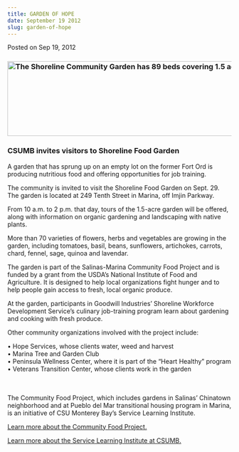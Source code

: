 ```yaml
---
title: GARDEN OF HOPE
date: September 19 2012
slug: garden-of-hope
---
```





<span class="date">Posted on Sep 19, 2012    </span>
<h3><img alt="The Shoreline Community Garden has 89 beds covering 1.5 acres" src="http://news.csumb.edu/sites/default/files/65/attachments/news/images/shoreline_for_web.jpg" style="width:550px; height:168px"/></h3>
<h3>CSUMB invites visitors to Shoreline Food Garden</h3>
<p>A garden that has sprung up on an empty lot on the former Fort
Ord is producing nutritious food and offering opportunities for job
training.</p>
<p>The community is invited to visit the Shoreline Food Garden on
Sept. 29. The garden is located at 249 Tenth Street in Marina, off
Imjin Parkway.</p>
<p>From 10 a.m. to 2 p.m. that day, tours of the 1.5-acre garden
will be offered, along with information on organic gardening and
landscaping with native plants.</p>
<p>More than 70 varieties of flowers, herbs and vegetables are
growing in the garden, including tomatoes, basil, beans,
sunflowers, artichokes, carrots, chard, fennel, sage, quinoa and
lavendar.</p>
<p>The garden is part of the Salinas-Marina Community Food Project
and is funded by a grant from the USDA&#x2019;s National Institute of Food
and Agriculture. It is designed to help local organizations fight
hunger and to help people gain access to fresh, local organic
produce.</p>
<p>At the garden, participants in Goodwill Industries&#x2019; Shoreline
Workforce Development Service&#x2019;s culinary job-training program learn
about gardening and cooking with fresh produce.</p>
<p>Other community organizations involved with the project
include:</p>
<p>&#x2022; Hope Services, whose clients water, weed and harvest<br>
&#x2022; Marina Tree and Garden Club<br>
&#x2022; Peninsula Wellness Center, where it is part of the &#x201C;Heart
Healthy&#x201D; program<br>
&#x2022; Veterans Transition Center, whose clients work in the garden</br></br></br></p>
<p>The Community Food Project, which includes gardens in Salinas&#x2019;
Chinatown neighborhood and at Pueblo del Mar transitional housing
program in Marina, is an initiative of CSU Monterey Bay&#x2019;s Service
Learning Institute.</p>
<p><a href="http://service.csumb.edu/marina-community-gardens" rel="nofollow">Learn more about the Community Food Project.</a></p>
<p><a href="http://service.csumb.edu" rel="nofollow">Learn more
about the Service Learning Institute at CSUMB.</a><br>
&#xA0;</br></p>





